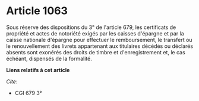 # Article 1063

Sous réserve des dispositions du 3° de l'article 679, les certificats de propriété et actes de notoriété exigés par les
caisses d'épargne et par la caisse nationale d'épargne pour effectuer le remboursement, le transfert ou le renouvellement des
livrets appartenant aux titulaires décédés ou déclarés absents sont exonérés des droits de timbre et d'enregistrement et, le
cas échéant, dispensés de la formalité.

**Liens relatifs à cet article**

_Cite_:

  - CGI 679 3°
